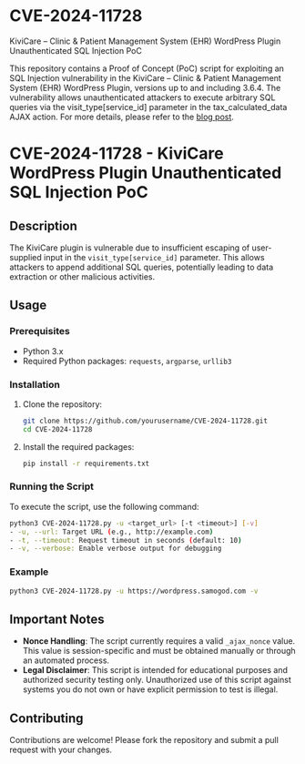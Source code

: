 # CVE-2024-11728
KiviCare – Clinic &amp; Patient Management System (EHR) WordPress Plugin Unauthenticated SQL Injection PoC

This repository contains a Proof of Concept (PoC) script for exploiting an SQL Injection vulnerability in the KiviCare – Clinic &amp; Patient Management System (EHR) WordPress Plugin, versions up to and including 3.6.4. The vulnerability allows unauthenticated attackers to execute arbitrary SQL queries via the visit_type[service_id] parameter in the tax_calculated_data AJAX action.
For more details, please refer to the [blog post](https://samogod.com/2024/12/11/cve-2024-11728-kivicare-wordpress-unauthenticated-sql-injection/).

# CVE-2024-11728 - KiviCare WordPress Plugin Unauthenticated SQL Injection PoC

## Description

The KiviCare plugin is vulnerable due to insufficient escaping of user-supplied input in the `visit_type[service_id]` parameter. This allows attackers to append additional SQL queries, potentially leading to data extraction or other malicious activities.

## Usage

### Prerequisites

- Python 3.x
- Required Python packages: `requests`, `argparse`, `urllib3`

### Installation

1. Clone the repository:

   ```bash
   git clone https://github.com/yourusername/CVE-2024-11728.git
   cd CVE-2024-11728
   ```

2. Install the required packages:

   ```bash
   pip install -r requirements.txt
   ```

### Running the Script

To execute the script, use the following command:
```bash
python3 CVE-2024-11728.py -u <target_url> [-t <timeout>] [-v]
- -u, --url: Target URL (e.g., http://example.com)
- -t, --timeout: Request timeout in seconds (default: 10)
- -v, --verbose: Enable verbose output for debugging
```
### Example
```bash
python3 CVE-2024-11728.py -u https://wordpress.samogod.com -v
```
## Important Notes

- **Nonce Handling**: The script currently requires a valid `_ajax_nonce` value. This value is session-specific and must be obtained manually or through an automated process.
- **Legal Disclaimer**: This script is intended for educational purposes and authorized security testing only. Unauthorized use of this script against systems you do not own or have explicit permission to test is illegal.

## Contributing

Contributions are welcome! Please fork the repository and submit a pull request with your changes.

